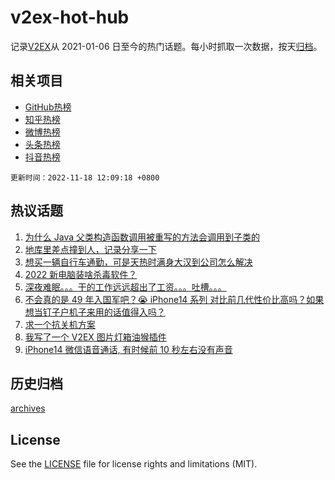 # v2ex-hot-hub

 记录[V2EX](https://www.v2ex.com/)从 2021-01-06 日至今的热门话题。每小时抓取一次数据，按天[归档](archives)。
 
 ## 相关项目

- [GitHub热榜](https://github.com/lonnyzhang423/github-hot-hub)
- [知乎热榜](https://github.com/lonnyzhang423/zhihu-hot-hub)
- [微博热榜](https://github.com/lonnyzhang423/weibo-hot-hub)
- [头条热榜](https://github.com/lonnyzhang423/toutiao-hot-hub)
- [抖音热榜](https://github.com/lonnyzhang423/douyin-hot-hub)


 `更新时间：2022-11-18 12:09:18 +0800`

## 热议话题

1. [为什么 Java 父类构造函数调用被重写的方法会调用到子类的](https://www.v2ex.com/t/895919)
1. [地库里差点撞到人，记录分享一下](https://www.v2ex.com/t/896102)
1. [想买一辆自行车通勤，可是天热时满身大汉到公司怎么解决](https://www.v2ex.com/t/895959)
1. [2022 新电脑装啥杀毒软件？](https://www.v2ex.com/t/896092)
1. [深夜难眠。。。干的工作远远超出了工资。。。吐槽。。。](https://www.v2ex.com/t/896087)
1. [不会真的是 49 年入国军吧？😭
iPhone14 系列 对比前几代性价比高吗？如果想当钉子户机子来用的话值得入吗？](https://www.v2ex.com/t/896132)
1. [求一个抗关机方案](https://www.v2ex.com/t/895993)
1. [我写了一个 V2EX 图片灯箱油猴插件](https://www.v2ex.com/t/895946)
1. [iPhone14 微信语音通话, 有时候前 10 秒左右没有声音](https://www.v2ex.com/t/896023)

## 历史归档

[archives](archives)

## License

See the [LICENSE](LICENSE) file for license rights and limitations (MIT).
